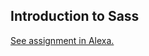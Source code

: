 ## Introduction to Sass
[See assignment in Alexa.](https://alexa.bitmaker.co/cohorts/67/assignments/2070/latest)

